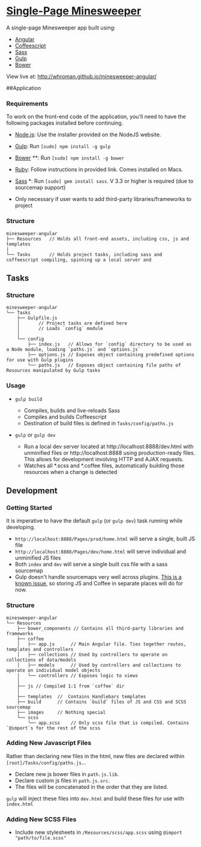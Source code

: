 # [Single-Page Minesweeper](http://whroman.github.io/minesweeper-angular/)

A single-page Minesweeper app built using:

* [Angular](https://angularjs.org/)
* [Coffeescript](http://coffeescript.org/)
* [Sass](http://sass-lang.com/)
* [Gulp](http://gulpjs.com/)
* [Bower](http://bower.io)
  
View live at: http://whroman.github.io/minesweeper-angular/

##Application

### Requirements
To work on the front-end code of the application, you'll need to have the following packages installed before continuing.

* [Node.js](http://nodejs.org): Use the installer provided on the NodeJS website.
* [Gulp](http://gulpjs.com/): Run `[sudo] npm install -g gulp`
* [Bower](http://bower.io) **: Run `[sudo] npm install -g bower`
* [Ruby](https://www.ruby-lang.org/en/installation/): Follow instructions in provided link. Comes installed on Macs. 
* [Sass](http://sass-lang.com/install) *: Run `[sudo] gem install sass`. V 3.3 or higher is required (due to sourcemap support)


* Only necessary if user wants to add third-party libraries/frameworks to project

### Structure

```
minesweeper-angular
├── Resources   // Holds all front-end assets, including css, js and templates
|
└── Tasks       // Holds project tasks, including sass and coffeescript compiling, spinning up a local server and 

```

## Tasks 

### Structure

```
minesweeper-angular
└── Tasks
    ├── Gulpfile.js 
    │       // Project tasks are defined here
    │       // Loads `config` module
    │
    └── config
        ├── index.js   // Allows for `config` directory to be used as a Node module, loading `paths.js` and `options.js`
        ├── options.js // Exposes object containing predefined options for use with Gulp plugins
        └── paths.js   // Exposes object containing file paths of Resources manipulated by Gulp tasks

```
### Usage
    
* `gulp build`
    * Compiles, builds and live-reloads Sass
    * Compiles and builds Coffeescript
    * Destination of build files is defined in `Tasks/config/paths.js`
    
* `gulp` or `gulp dev`
    * Run a local dev server located at http://localhost:8888/dev.html with unminified files or http://localhost:8888 using production-ready files. This allows for development involving HTTP and AJAX requests.
    * Watches all \*.scss and \*.coffee files, automatically building those resources when a change is detected
    

## Development

### Getting Started

It is imperative to have the default `gulp` (or `gulp dev`) task running while developing.

* `http://localhost:8888/Pages/prod/home.html` will serve a single, built JS file
* `http://localhost:8888/Pages/dev/home.html` will serve individual and unminified JS files
* Both `index` and `dev` will serve a single built css file with a sass sourcemap
* Gulp doesn't handle sourcemaps very well across plugins. [This is a known issue](https://github.com/gulpjs/gulp/issues/356), so storing JS and Coffee in separate places will do for now.

### Structure
```
minesweeper-angular
└── Resources
    ├── bower_components // Contains all third-party libraries and frameworks
    ├── coffee        
    │   ├── app.js      // Main Angular file. Ties together routes, templates and controllers 
    │   ├── collections // Used by controllers to operate on collections of data/models
    │   ├── models      // Used by controllers and collections to operate on individual model objects
    │   └── controllers // Exposes logic to views
    │
    ├── js // Compiled 1:1 from `coffee` dir
    │
    ├── templates  //  Contains Handlebars templates
    ├── build      // Contains `build` files of JS and CSS and SCSS sourcemap
    ├── images     // Nothing special   
    └── scss
        └── app.scss    // Only scss file that is compiled. Contains `@import`s for the rest of the scss 
```


### Adding New Javascript Files

Rather than declaring new files in the html, new files are declared within `[root]/Tasks/config/paths.js`...

* Declare new js bower files in `path.js.lib`.
* Declare custom js files in `path.js.src`.
* The files will be concatenated in the order that they are listed.
    
`gulp` will inject these files into `dev.html` and build these files for use with `index.html`

### Adding New SCSS Files

* Include new stylesheets in `/Resources/scss/app.scss` using `@import "path/to/file.scss"`